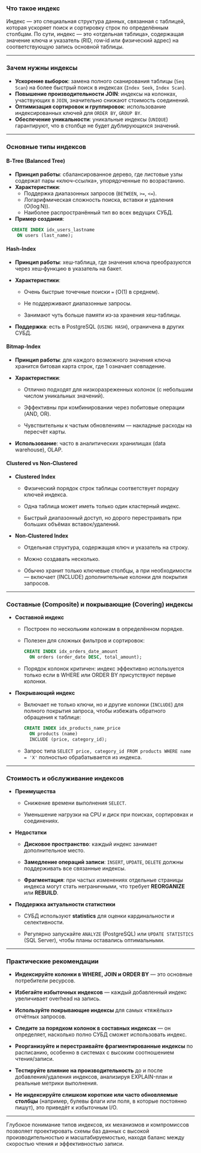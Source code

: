 ### Что такое индекс
Индекс — это специальная структура данных, связанная с таблицей, которая ускоряет поиск и сортировку строк по определённым столбцам. По сути, индекс — это «отдельная таблица», содержащая значение ключа и указатель (RID, row‑id или физический адрес) на соответствующую запись основной таблицы.

---

### Зачем нужны индексы
- **Ускорение выборок**: замена полного сканирования таблицы (`Seq Scan`) на более быстрый поиск в индексах (`Index Seek`, `Index Scan`).  
- **Повышение производительности JOIN**: индексы на колонках, участвующих в `JOIN`, значительно снижают стоимость соединений.  
- **Оптимизация сортировок и группировок**: использование индексированных ключей для `ORDER BY`, `GROUP BY`.  
- **Обеспечение уникальности**: уникальные индексы (`UNIQUE`) гарантируют, что в столбце не будет дублирующихся значений.

---

### Основные типы индексов

#### B‑Tree (Balanced Tree)
- **Принцип работы**: сбалансированное дерево, где листовые узлы содержат пары «ключ–ссылка», упорядоченные по возрастанию.  
- **Характеристики**:
  - Поддержка диапазонных запросов (`BETWEEN`, `>=`, `<=`).  
  - Логарифмическая сложность поиска, вставки и удаления (O(log N)).  
  - Наиболее распространённый тип во всех ведущих СУБД.  
- **Пример создания**:

```sql
  CREATE INDEX idx_users_lastname
    ON users (last_name);
```
#### Hash‑Index


- **Принцип работы**: хеш‑таблица, где значения ключа преобразуются через хеш‑функцию в указатель на бакет.
    
- **Характеристики**:
    
    - Очень быстрые точечные поиски `=` (O(1) в среднем).
        
    - Не поддерживают диапазонные запросы.
        
    - Занимают чуть больше памяти из‑за хранения хеш‑таблицы.
        
- **Поддержка**: есть в PostgreSQL (`USING HASH`), ограничена в других СУБД.
    

#### Bitmap‑Index

- **Принцип работы**: для каждого возможного значения ключа хранится битовая карта строк, где 1 означает совпадение.
    
- **Характеристики**:
    
    - Отлично подходят для низкоразреженных колонок (с небольшим числом уникальных значений).
        
    - Эффективны при комбинировании через побитовые операции (AND, OR).
        
    - Чувствительны к частым обновлениям — накладные расходы на пересчёт карты.
        
- **Использование**: часто в аналитических хранилищах (data warehouse), OLAP.
    

#### Clustered vs Non‑Clustered

- **Clustered Index**
    
    - Физический порядок строк таблицы соответствует порядку ключей индекса.
        
    - Одна таблица может иметь только один кластерный индекс.
        
    - Быстрый диапазонный доступ, но дорого перестраивать при больших объёмах вставок/удалений.
        
- **Non‑Clustered Index**
    
    - Отдельная структура, содержащая ключ и указатель на строку.
        
    - Можно создавать несколько.
        
    - Обычно хранит только ключевые столбцы, а при необходимости — включает (INCLUDE) дополнительные колонки для покрытия запросов.
        

---

### Составные (Composite) и покрывающие (Covering) индексы

- **Составной индекс**
    
    - Построен по нескольким колонкам в определённом порядке.
        
    - Полезен для сложных фильтров и сортировок:
        
        ```sql
        CREATE INDEX idx_orders_date_amount
          ON orders (order_date DESC, total_amount);
        ```
        
    - Порядок колонок критичен: индекс эффективно используется только если в WHERE или ORDER BY присутствуют первые колонки.
        
- **Покрывающий индекс**
    
    - Включает не только ключи, но и другие колонки (`INCLUDE`) для полного покрытия запроса, чтобы избежать обратного обращения к таблице:
        
        ```sql
        CREATE INDEX idx_products_name_price
          ON products (name)
          INCLUDE (price, category_id);
        ```
        
    - Запрос типа `SELECT price, category_id FROM products WHERE name = 'X'` полностью обрабатывается из индекса.
        

---

### Стоимость и обслуживание индексов

- **Преимущества**
    
    - Снижение времени выполнения `SELECT`.
        
    - Уменьшение нагрузки на CPU и диск при поисках, сортировках и соединениях.
        
- **Недостатки**
    
    - **Дисковое пространство**: каждый индекс занимает дополнительное место.
        
    - **Замедление операций записи**: `INSERT`, `UPDATE`, `DELETE` должны поддерживать все связанные индексы.
        
    - **Фрагментация**: при частых изменениях отдельные страницы индекса могут стать неграничными, что требует **REORGANIZE** или **REBUILD**.
        
- **Поддержка актуальности статистики**
    
    - СУБД используют **statistics** для оценки кардинальности и селективности.
        
    - Регулярно запускайте `ANALYZE` (PostgreSQL) или `UPDATE STATISTICS` (SQL Server), чтобы планы оставались оптимальными.
        

---

### Практические рекомендации

- **Индексируйте колонки в WHERE, JOIN и ORDER BY** — это основные потребители ресурсов.
    
- **Избегайте избыточных индексов** — каждый добавленный индекс увеличивает overhead на запись.
    
- **Используйте покрывающие индексы** для самых «тяжёлых» отчётных запросов.
    
- **Следите за порядком колонок в составных индексах** — он определяет, насколько полно СУБД сможет использовать индекс.
    
- **Реорганизуйте и перестраивайте фрагментированные индексы** по расписанию, особенно в системах с высоким соотношением чтения/записи.
    
- **Тестируйте влияние на производительность** до и после добавления/удаления индексов, анализируя EXPLAIN-план и реальные метрики выполнения.
    
- **Не индексируйте слишком короткие или часто обновляемые столбцы** (например, булевы флаги или поля, в которые постоянно пишут), это приведёт к избыточным I/O.
    

---

Глубокое понимание типов индексов, их механизмов и компромиссов позволяет проектировать схемы баз данных с высокой производительностью и масштабируемостью, находя баланс между скоростью чтения и эффективностью записи.